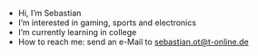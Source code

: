 -  Hi, I’m Sebastian 
-  I’m interested in gaming, sports and electronics  
-  I’m currently learning in college
-  How to reach me: send an e-Mail to sebastian.ot@t-online.de

<!---
0tti99/0tti99 is a ✨ special ✨ repository because its `README.md` (this file) appears on your GitHub profile.
You can click the Preview link to take a look at your changes.
--->
